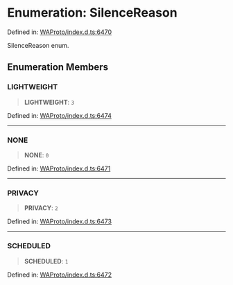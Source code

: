 # Enumeration: SilenceReason

Defined in: [WAProto/index.d.ts:6470](https://github.com/Fokusdotid/Baileys/blob/86ad0f8078178c8586062ad3364a59e068f4b3b2/WAProto/index.d.ts#L6470)

SilenceReason enum.

## Enumeration Members

### LIGHTWEIGHT

> **LIGHTWEIGHT**: `3`

Defined in: [WAProto/index.d.ts:6474](https://github.com/Fokusdotid/Baileys/blob/86ad0f8078178c8586062ad3364a59e068f4b3b2/WAProto/index.d.ts#L6474)

***

### NONE

> **NONE**: `0`

Defined in: [WAProto/index.d.ts:6471](https://github.com/Fokusdotid/Baileys/blob/86ad0f8078178c8586062ad3364a59e068f4b3b2/WAProto/index.d.ts#L6471)

***

### PRIVACY

> **PRIVACY**: `2`

Defined in: [WAProto/index.d.ts:6473](https://github.com/Fokusdotid/Baileys/blob/86ad0f8078178c8586062ad3364a59e068f4b3b2/WAProto/index.d.ts#L6473)

***

### SCHEDULED

> **SCHEDULED**: `1`

Defined in: [WAProto/index.d.ts:6472](https://github.com/Fokusdotid/Baileys/blob/86ad0f8078178c8586062ad3364a59e068f4b3b2/WAProto/index.d.ts#L6472)
